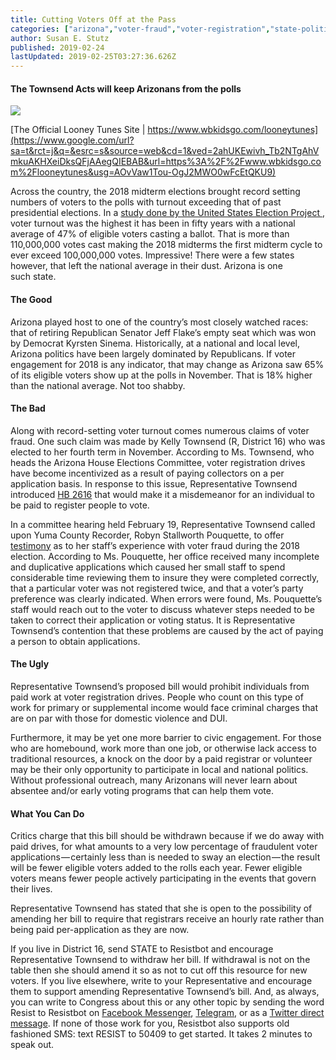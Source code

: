 ```yaml
---
title: Cutting Voters Off at the Pass
categories: ["arizona","voter-fraud","voter-registration","state-politics"]
author: Susan E. Stutz
published: 2019-02-24
lastUpdated: 2019-02-25T03:27:36.626Z
---
```

#### The Townsend Acts will keep Arizonans from the polls

![](https://cdn-images-1.medium.com/max/446/1*GAPxlI-uEDs5QljfBKlteA.jpeg)

[The Official Looney Tunes Site | https://www.wbkidsgo.com/looneytunes](https://www.google.com/url?sa=t&rct=j&q=&esrc=s&source=web&cd=1&ved=2ahUKEwivh_Tb2NTgAhVmkuAKHXeiDksQFjAAegQIEBAB&url=https%3A%2F%2Fwww.wbkidsgo.com%2Flooneytunes&usg=AOvVaw1Tou-OgJ2MWO0wFcEtQKU9)

Across the country, the 2018 midterm elections brought record setting numbers of voters to the polls with turnout exceeding that of past presidential elections. In a [study done by the United States Election Project ](https://www.npr.org/2018/11/08/665197690/a-boatload-of-ballots-midterm-voter-turnout-hit-50-year-high), voter turnout was the highest it has been in fifty years with a national average of 47% of eligible voters casting a ballot. That is more than 110,000,000 votes cast making the 2018 midterms the first midterm cycle to ever exceed 100,000,000 votes. Impressive! There were a few states however, that left the national average in their dust. Arizona is one such state.

#### The Good

Arizona played host to one of the country’s most closely watched races: that of retiring Republican Senator Jeff Flake’s empty seat which was won by Democrat Kyrsten Sinema. Historically, at a national and local level, Arizona politics have been largely dominated by Republicans. If voter engagement for 2018 is any indicator, that may change as Arizona saw 65% of its eligible voters show up at the polls in November. That is 18% higher than the national average. Not too shabby.

#### The Bad

Along with record-setting voter turnout comes numerous claims of voter fraud. One such claim was made by Kelly Townsend (R, District 16) who was elected to her fourth term in November. According to Ms. Townsend, who heads the Arizona House Elections Committee, voter registration drives have become incentivized as a result of paying collectors on a per application basis. In response to this issue, Representative Townsend introduced [HB 2616](https://trackbill.com/bill/arizona-house-bill-2616-registration-of-voters-payment-prohibition/1680321/) that would make it a misdemeanor for an individual to be paid to register people to vote.

In a committee hearing held February 19, Representative Townsend called upon Yuma County Recorder, Robyn Stallworth Pouquette, to offer [testimony](http://azleg.granicus.com/MediaPlayer.php?view_id=13&clip_id=22114#) as to her staff’s experience with voter fraud during the 2018 election. According to Ms. Pouquette, her office received many incomplete and duplicative applications which caused her small staff to spend considerable time reviewing them to insure they were completed correctly, that a particular voter was not registered twice, and that a voter’s party preference was clearly indicated. When errors were found, Ms. Pouquette’s staff would reach out to the voter to discuss whatever steps needed to be taken to correct their application or voting status. It is Representative Townsend’s contention that these problems are caused by the act of paying a person to obtain applications.

#### The Ugly

Representative Townsend’s proposed bill would prohibit individuals from paid work at voter registration drives. People who count on this type of work for primary or supplemental income would face criminal charges that are on par with those for domestic violence and DUI.

Furthermore, it may be yet one more barrier to civic engagement. For those who are homebound, work more than one job, or otherwise lack access to traditional resources, a knock on the door by a paid registrar or volunteer may be their only opportunity to participate in local and national politics. Without professional outreach, many Arizonans will never learn about absentee and/or early voting programs that can help them vote.

#### What You Can Do

Critics charge that this bill should be withdrawn because if we do away with paid drives, for what amounts to a very low percentage of fraudulent voter applications — certainly less than is needed to sway an election — the result will be fewer eligible voters added to the rolls each year. Fewer eligible voters means fewer people actively participating in the events that govern their lives.

Representative Townsend has stated that she is open to the possibility of amending her bill to require that registrars receive an hourly rate rather than being paid per-application as they are now.

If you live in District 16, send STATE to Resistbot and encourage Representative Townsend to withdraw her bill. If withdrawal is not on the table then she should amend it so as not to cut off this resource for new voters. If you live elsewhere, write to your Representative and encourage them to support amending Representative Townsend’s bill. And, as always, you can write to Congress about this or any other topic by sending the word Resist to Resistbot on [Facebook Messenger](http://m.me/resistbot), [Telegram](http://t.me/resistbot), or as a [Twitter direct message](https://twitter.com/messages/compose?recipient_id=835740314006511618&text=resist). If none of those work for you, Resistbot also supports old fashioned SMS: text RESIST to 50409 to get started. It takes 2 minutes to speak out.
